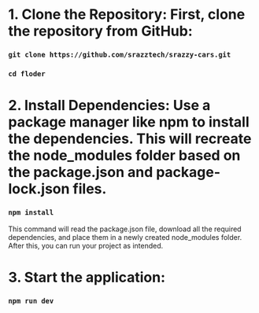 # 1. Clone the Repository: First, clone the repository from GitHub:

### `git clone https://github.com/srazztech/srazzy-cars.git`

### `cd floder`

# 2. Install Dependencies: Use a package manager like npm to install the dependencies. This will recreate the node_modules folder based on the package.json and package-lock.json files.

### `npm install`

This command will read the package.json file, download all the required dependencies, and place them in a newly created node_modules folder. After this, you can run your project as intended.

# 3. Start the application:

### `npm run dev`

